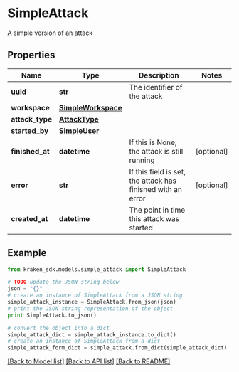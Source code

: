 # SimpleAttack

A simple version of an attack

## Properties
Name | Type | Description | Notes
------------ | ------------- | ------------- | -------------
**uuid** | **str** | The identifier of the attack | 
**workspace** | [**SimpleWorkspace**](SimpleWorkspace.md) |  | 
**attack_type** | [**AttackType**](AttackType.md) |  | 
**started_by** | [**SimpleUser**](SimpleUser.md) |  | 
**finished_at** | **datetime** | If this is None, the attack is still running | [optional] 
**error** | **str** | If this field is set, the attack has finished with an error | [optional] 
**created_at** | **datetime** | The point in time this attack was started | 

## Example

```python
from kraken_sdk.models.simple_attack import SimpleAttack

# TODO update the JSON string below
json = "{}"
# create an instance of SimpleAttack from a JSON string
simple_attack_instance = SimpleAttack.from_json(json)
# print the JSON string representation of the object
print SimpleAttack.to_json()

# convert the object into a dict
simple_attack_dict = simple_attack_instance.to_dict()
# create an instance of SimpleAttack from a dict
simple_attack_form_dict = simple_attack.from_dict(simple_attack_dict)
```
[[Back to Model list]](../README.md#documentation-for-models) [[Back to API list]](../README.md#documentation-for-api-endpoints) [[Back to README]](../README.md)


